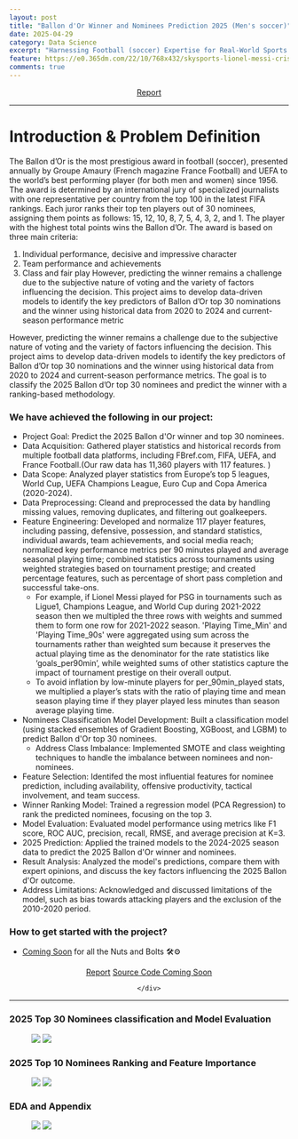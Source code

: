 ```yaml
---
layout: post
title: "Ballon d'Or Winner and Nominees Prediction 2025 (Men's soccer)"
date: 2025-04-29
category: Data Science
excerpt: "Harnessing Football (soccer) Expertise for Real-World Sports Analytics: Feature Engineering and Advanced Data Analytics for Classification and Ranking.<b> Python, Machine Learning, Classificaiton, Regression, FBref, SoccerData</b>"
feature: https://e0.365dm.com/22/10/768x432/skysports-lionel-messi-cristiano-ronaldo_5934657.jpg?20221018103356
comments: true
---
```

<center>
    <div class="btn-group">
        <a href="https://drive.google.com/file/d/1igaEFs5nHkyyLjSEiyOA6QbjsFDWskEw/view?usp=sharing" class="btn btn-success">Report</a>
    </div>

</center>
<hr>

# Introduction & Problem Definition

The Ballon d’Or is the most prestigious award in football (soccer), presented annually by Groupe Amaury (French magazine
France Football) and UEFA to the world’s best performing player (for both men and women) since 1956. The award is
determined by an international jury of specialized journalists with one representative per country from the top 100 in the
latest FIFA rankings. Each juror ranks their top ten players out of 30 nominees, assigning them points as follows: 15, 12,
10, 8, 7, 5, 4, 3, 2, and 1. The player with the highest total points wins the Ballon d’Or. The award is based on three main
criteria:

1. Individual performance, decisive and impressive character
2. Team performance and achievements
3. Class and fair play
   However, predicting the winner remains a challenge due to the subjective nature of voting and the variety of factors
   influencing the decision. This project aims to develop data-driven models to identify the key predictors of Ballon d’Or top
   30 nominations and the winner using historical data from 2020 to 2024 and current-season performance metric
   
However, predicting the winner remains a challenge due to the subjective nature of voting and the variety of factors
influencing the decision. This project aims to develop data-driven models to identify the key predictors of Ballon d’Or top
30 nominations and the winner using historical data from 2020 to 2024 and current-season performance metrics. The goal
is to classify the 2025 Ballon d’Or top 30 nominees and predict the winner with a ranking-based methodology.

### We have achieved the following in our project:

- Project Goal: Predict the 2025 Ballon d'Or winner and top 30 nominees.
- Data Acquisition: Gathered player statistics and historical records from multiple football data platforms, including FBref.com, FIFA, UEFA, and France Football.(Our raw data has 11,360 players with 117 features. )
- Data Scope: Analyzed player statistics from Europe’s top 5 leagues, World Cup, UEFA Champions League, Euro Cup and Copa America (2020-2024).
- Data Preprocessing: Cleand and preprocessed the data by handling missing values, removing duplicates, and filtering out goalkeepers.
- Feature Engineering: Developed and normalize 117 player features, including passing, defensive, possession, and standard statistics, individual awards, team achievements, and social media reach; normalized key performance metrics per 90 minutes played and average seasonal playing time; combined statistics across tournaments using weighted strategies based on tournament prestige; and created percentage features, such as percentage of short pass completion and successful take-ons.
  - For example, if Lionel Messi played for PSG in tournaments such as Ligue1, Champions League, and World Cup during 2021-2022 season then we multipled the three rows with weights and summed them to form one row for 2021-2022 season. 'Playing Time_Min' and 'Playing Time_90s' were aggregated using sum across the tournaments rather than weighted sum because it preserves the actual playing time as the denominator for the rate statistics like ‘goals_per90min’, while weighted sums of other statistics capture the impact of tournament prestige on their overall output.
  - To avoid inflation by low-minute players for per_90min_played stats, we multiplied a player’s stats with the ratio of playing time and mean season playing time if they player played less minutes than season average playing time.
- Nominees Classification Model Development: Built a classification model (using stacked ensembles of Gradient Boosting, XGBoost, and LGBM) to predict Ballon d'Or top 30 nominees.
    - Address Class Imbalance: Implemented SMOTE and class weighting techniques to handle the imbalance between nominees and non-nominees.
- Feature Selection: Identifed the most influential features for nominee prediction, including availability, offensive productivity, tactical involvement, and team success.
- Winner Ranking Model: Trained a regression model (PCA Regression) to rank the predicted nominees, focusing on the top 3.
- Model Evaluation: Evaluated model performance using metrics like F1 score, ROC AUC, precision, recall, RMSE, and average precision at K=3.
- 2025 Prediction: Applied the trained models to the 2024-2025 season data to predict the 2025 Ballon d'Or winner and nominees.
- Result Analysis: Analyzed the model's predictions, compare them with expert opinions, and discuss the key factors influencing the 2025 Ballon d'Or outcome.
- Address Limitations: Acknowledged and discussed limitations of the model, such as bias towards attacking players and the exclusion of the 2010-2020 period.

### How to get started with the project?

- [Coming Soon](https://github.com/gurungkshitij/Ballon_dor_award) for all the Nuts and Bolts 🛠️⚙️ 

<center>
    <div class="btn-group">
        <a href="https://drive.google.com/file/d/1igaEFs5nHkyyLjSEiyOA6QbjsFDWskEw/view?usp=sharing" class="btn btn-success">Report</a>
        <a href="https://github.com/gurungkshitij/Ballon_dor_award" class="btn btn-info">Source Code Coming Soon</a>

    </div>

</center>
<hr>

### 2025 Top 30 Nominees classification and Model Evaluation

<figure class="half">
    <a href='/assets/img/ballondor/2025top30.png'><img src='/assets/img/ballondor/2025top30.png'></a>
    <a href='/assets/img/ballondor/top30modelcomp.png'><img src='/assets/img/ballondor/top30modelcomp.png'></a>
</figure>

### 2025 Top 10 Nominees Ranking and Feature Importance

<figure class="full">
    <a href='/assets/img/ballondor/2025top10.png'><img src='/assets/img/ballondor/2025top10.png'></a>
    <a href='/assets/img/ballondor/Ballondfeatureimp.png'><img src='/assets/img/ballondor/Ballondfeatureimp.png'></a>

</figure>

### EDA and Appendix

<figure class="half">
    <a href='/assets/img//ballondor/EDA.png'><img src='/assets/img//ballondor/EDA.png'></a>
    <a href='/assets/img//ballondor/Appendixballon.png'><img src='/assets/img//ballondor/Appendixballon.png'></a>
</figure>
